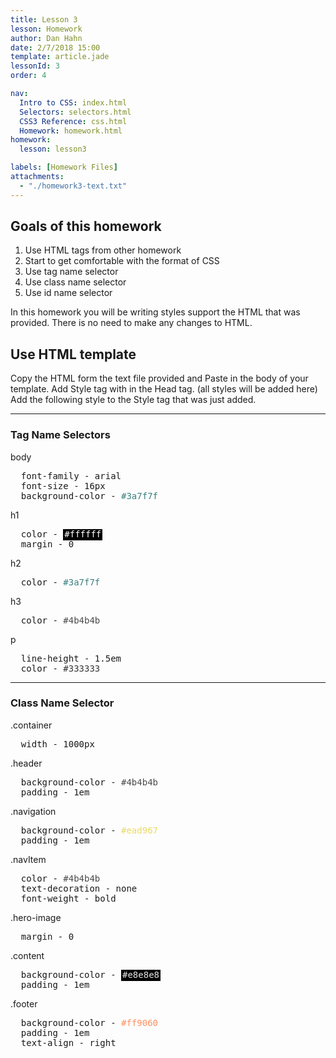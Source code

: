 ```yaml
---
title: Lesson 3
lesson: Homework
author: Dan Hahn
date: 2/7/2018 15:00
template: article.jade
lessonId: 3
order: 4

nav:
  Intro to CSS: index.html
  Selectors: selectors.html
  CSS3 Reference: css.html
  Homework: homework.html
homework:
  lesson: lesson3

labels: [Homework Files]
attachments:
  - "./homework3-text.txt"
---
```


## Goals of this homework

1.  Use HTML tags from other homework
2.  Start to get comfortable with the format of CSS
3.  Use tag name selector
4.  Use class name selector
5.  Use id name selector

In this homework you will be writing styles support the HTML that was provided. There is
no need to make any changes to HTML.

## Use HTML template

Copy the HTML form the text file provided and Paste in the body of your template.
Add Style tag with in the Head tag. (all styles will be added here)
Add the following style to the Style tag that was just added.

---

### Tag Name Selectors

body

<pre class="text-content">
  font-family - arial
  font-size - 16px
  background-color - <span style="color: #3a7f7f;">#3a7f7f</span>
</pre>

h1

<pre class="text-content">
  color - <span style="color: #ffffff;;background-color:#000;padding:2px;">#ffffff</span>
  margin - 0
</pre>

h2

<pre class="text-content">
  color - <span style="color: #3a7f7f;">#3a7f7f</span>
</pre>

h3

<pre class="text-content">
  color - <span style="color: #4b4b4b;">#4b4b4b</span>
</pre>

p

<pre class="text-content">
  line-height - 1.5em
  color - <span style="color: #333333;">#333333</span>
</pre>

---

### Class Name Selector

.container

<pre class="text-content">
  width - 1000px
</pre>

.header

<pre class="text-content">
  background-color - <span style="color: #4b4b4b;">#4b4b4b</span>
  padding - 1em
</pre>

.navigation

<pre class="text-content">
  background-color - <span style="color: #ead967;">#ead967</span>
  padding - 1em
</pre>

.navItem

<pre class="text-content">
  color - <span style="color: #4b4b4b;">#4b4b4b</span>
  text-decoration - none
  font-weight - bold
</pre>

.hero-image

<pre class="text-content">
  margin - 0
</pre>

.content

<pre class="text-content">
  background-color - <span style="color: #e8e8e8;background-color:#000;padding:2px;">#e8e8e8</span>
  padding - 1em
</pre>

.footer

<pre class="text-content">
  background-color - <span style="color: #ff9060;">#ff9060</span>
  padding - 1em
  text-align - right
</pre>
